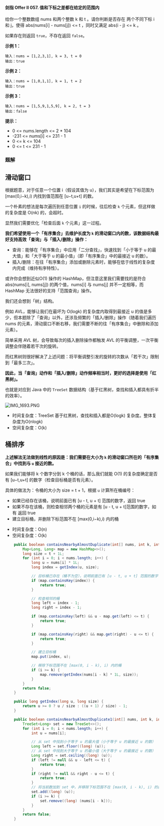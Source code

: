 #### 剑指 Offer II 057. 值和下标之差都在给定的范围内

给你一个整数数组 nums 和两个整数 k 和 t 。请你判断是否存在 两个不同下标 i 和 j，使得 abs(nums[i] - nums[j]) <= t ，同时又满足 abs(i - j) <= k 。

如果存在则返回 `true`，不存在返回 `false`。

**示例 1：**

```shell
输入：nums = [1,2,3,1], k = 3, t = 0
输出：true
```

**示例 2：**

```shell
输入：nums = [1,0,1,1], k = 1, t = 2
输出：true
```

**示例 3：**

```shell
输入：nums = [1,5,9,1,5,9], k = 2, t = 3
输出：false
```

**提示：**

* 0 <= nums.length <= 2 * 104
* -231 <= nums[i] <= 231 - 1
* 0 <= k <= 104
* 0 <= t <= 231 - 1

### 题解

## 滑动窗口

根据题意，对于任意一个位置 i（假设其值为 u），我们其实是希望在下标范围为 [max(0,i−k),i) 内找到值范围在 [u−t,u+t] 的数。

一个朴素的想法是每次遍历到任意位置 `i` 的时候，往后检查 `k` 个元素，但这样做的复杂度是 O(nk) 的，会超时。

显然我们需要优化「检查后面 `k` 个元素」这一过程。

**我们希望使用一个「有序集合」去维护长度为 `k` 的滑动窗口内的数，该数据结构最好支持高效「查询」与「插入/删除」操作：**

* 查询：能够在「有序集合」中应用「二分查找」，快速找到「小于等于 u 的最大值」和「大于等于 u 的最小值」（即「有序集合」中的最接近 u 的数）。
* 插入/删除：在往「有序集合」添加或删除元素时，能够在低于线性的复杂度内完成（维持有序特性）。

或许你会想到近似O(1) 操作的 HashMap，但注意这里我们需要找的是符合 abs(nums[i], nums[j])  的两个值，nums[i] 与 nums[j] 并不一定相等，而 HashMap 无法很好的支持「范围查询」操作。

我们还会想到「树」结构。

例如 AVL，能够让我们在最坏为 O(logk) 的复杂度内取得到最接近 u 的值是多少，但本题除了「查询」以外，还涉及频繁的「插入/删除」操作（随着我们遍历 nums 的元素，滑动窗口不断右移，我们需要不断的往「有序集合」中删除和添加元素）。

简单采用 AVL 树，会导致每次的插入删除操作都触发 AVL 的平衡调整，一次平衡调整会伴随着若干次的旋转。

而红黑树则很好解决了上述问题：将平衡调整引发的旋转的次数从「若干次」限制到「最多三次」。

**因此，当「查询」动作和「插入/删除」动作频率相当时，更好的选择是使用「红黑树」。**

也就是对应到 Java 中的 `TreeSet` 数据结构（基于红黑树，查找和插入都具有折半的效率）。

![IMG_1693.PNG](http://gitlab.wsh-study.com/xp-study/LeeteCode/blob/master/滑动窗口/images/值和下标之差都在给定的范围内/1.jpg)

* 时间复杂度：TreeSet 基于红黑树，查找和插入都是O(logk) 复杂度。整体复杂度为O(nlogk)
* 空间复杂度：O(k)



## 桶排序

**上述解法无法做到线性的原因是：我们需要在大小为 `k` 的滑动窗口所在的「有序集合」中找到与 `u` 接近的数。**

如果我们能够将 k 个数字分到 k 个桶的话，那么我们就能 O(1) 的复杂度确定是否有 [u−t,u+t] 的数字（检查目标桶是否有元素）。

具体的做法为：令桶的大小为 size = t + 1，根据 `u` 计算所在桶编号：

* 如果已经存在该桶，说明前面已有 [u - t, u + t] 范围的数字，返回 true
* 如果不存在该桶，则检查相邻两个桶的元素是有 [u - t, u + t]范围的数字，如有 返回 true
* 建立目标桶，并删除下标范围不在 [max(0,i−k),i) 内的桶

- 时间复杂度：O(n)
- 空间复杂度：O(k)

```java
    public boolean containsNearbyAlmostDuplicate(int[] nums, int k, int t) {
        Map<Long, Long> map = new HashMap<>();
        long size = t + 1L;
        for (int i = 0; i < nums.length; i++) {
            long u = nums[i] * 1L;
            long index = getIndex(u, size);

            // 目标桶已存在（桶不为空），说明前面已有 [u - t, u + t] 范围的数字
            if (map.containsKey(index)) {
                return true;
            }

            // 检查相邻的桶
            long left = index - 1;
            long right = index - 1;

            if (map.containsKey(left) && u - map.get(left) <= t) {
                return true;
            }

            if (map.containsKey(right) && map.get(right) - u <= t) {
                return true;
            }

            // 建立目标桶
            map.put(index, u);

            // 移除下标范围不在 [max(0, i - k), i) 内的桶
            if (i >= k) {
                map.remove(getIndex(nums[i - k] * 1L, size));
            }
        }
        return false;
    }

    public long getIndex(long u, long size) {
        return u >= 0 ? u / size : ((u + 1) / size) - 1;
    }

    public boolean containsNearbyAlmostDuplicate1(int[] nums, int k, int t) {
        TreeSet<Long> set = new TreeSet<>();
        for (int i = 0; i < nums.length; i++) {
            int u = nums[i];

            // 从 set 中找到小于等于 u 的最大值（小于等于 u 的最接近 u 的数）
            Long left = set.floor((long) (u));
            // 从 set 中找到大于等于 u 的最小值（大于等于 u 的最接近 u 的数）
            Long right = set.ceiling((long) (u));
            if (left != null && u - left <= t) {
                return true;
            }
            if (right != null && right - u <= t) {
                return true;
            }
            // 将当前数加到 set 中，并移除下标范围不在 [max(0, i - k), i) 的数（维持滑动窗口大小为 k）
            set.add((long) (u));
            if (i >= k) {
                set.remove((long) (nums[i - k]));
            }
        }
        return false;
    }
```

